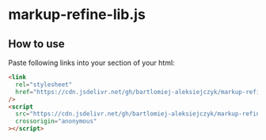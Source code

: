 # markup-refine-lib.js

## How to use

Paste following links into your <head> section of your html:

```html
<link
  rel="stylesheet"
  href="https://cdn.jsdelivr.net/gh/bartlomiej-aleksiejczyk/markup-refine-lib.js@0.2.15/dist/markupRefineLibJs.min.css"
/>
<script
  src="https://cdn.jsdelivr.net/gh/bartlomiej-aleksiejczyk/markup-refine-lib.js@0.2.15/dist/markupRefineLibJs.min.js"
  crossorigin="anonymous"
></script>
```
